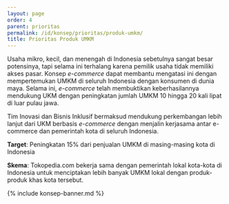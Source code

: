 ```yaml
---
layout: page
order: 4
parent: prioritas
permalink: /id/konsep/prioritas/produk-umkm/
title: Prioritas Produk UMKM
---
```


Usaha mikro, kecil, dan menengah di Indonesia sebetulnya sangat besar potensinya, tapi selama ini terhalang karena pemilik usaha tidak memiliki akses pasar. Konsep _e-commerce_ dapat membantu mengatasi ini dengan mempertemukan UMKM di seluruh Indonesia dengan konsumen di dunia maya. Selama ini, _e-commerce_ telah membuktikan keberhasilannya mendukung UKM dengan peningkatan jumlah UMKM 10 hingga 20 kali lipat di luar pulau jawa.

Tim Inovasi dan Bisnis Inklusif bermaksud mendukung perkembangan lebih lanjut dari UKM berbasis _e-commerce_ dengan menjalin kerjasama antar e-commerce dan pemerintah kota di seluruh Indonesia.

__Target__: Peningkatan 15% dari penjualan UMKM di masing-masing kota di Indonesia

__Skema__: Tokopedia.com bekerja sama dengan pemerintah lokal kota-kota di Indonesia untuk menciptakan lebih banyak UMKM lokal dengan produk-produk khas kota tersebut.

<div markdown="1">
  {% include konsep-banner.md %}
</div>
